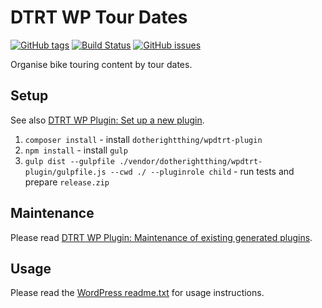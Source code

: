 # DTRT WP Tour Dates

[![GitHub tags](https://img.shields.io/github/tag/dotherightthing/wpdtrt-tourdates.svg)](https://github.com/dotherightthing/wpdtrt-tourdates/tags) [![Build Status](https://travis-ci.org/dotherightthing/wpdtrt-tourdates.svg?branch=wpplugin)](https://travis-ci.org/dotherightthing/wpdtrt-tourdates) [![GitHub issues](https://img.shields.io/github/issues/dotherightthing/wpdtrt-tourdates.svg)](https://github.com/dotherightthing/wpdtrt-tourdates/issues)

Organise bike touring content by tour dates.

## Setup

See also [DTRT WP Plugin: Set up a new plugin](https://github.com/dotherightthing/wpdtrt-plugin#set-up-a-new-plugin).

1. `composer install` - install `dotherightthing/wpdtrt-plugin`
2. `npm install` - install `gulp`
3. `gulp dist --gulpfile ./vendor/dotherightthing/wpdtrt-plugin/gulpfile.js --cwd ./ --pluginrole child` - run tests and prepare `release.zip`

## Maintenance

Please read [DTRT WP Plugin: Maintenance of existing generated plugins](https://github.com/dotherightthing/wpdtrt-plugin#maintenance-of-existing-generated-plugins).

## Usage

Please read the [WordPress readme.txt](readme.txt) for usage instructions.

